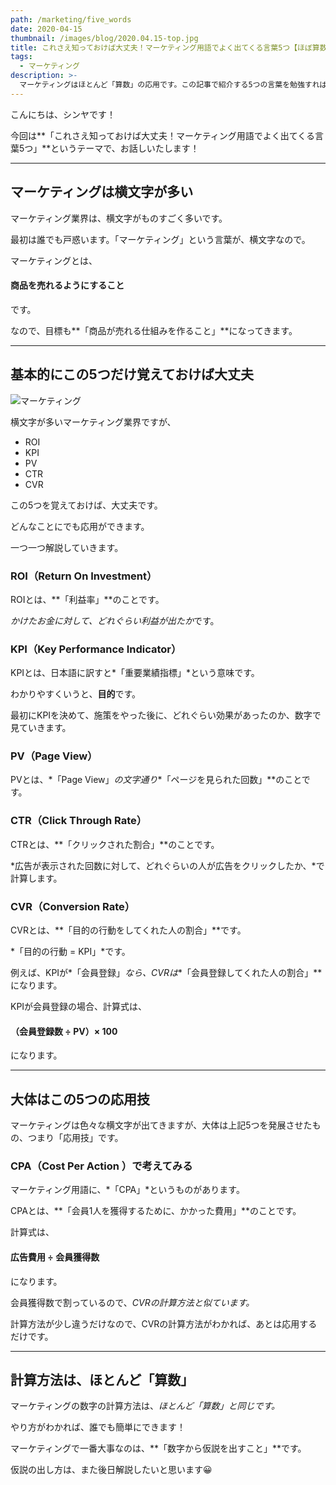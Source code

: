 ```yaml
---
path: /marketing/five_words
date: 2020-04-15
thumbnail: /images/blog/2020.04.15-top.jpg
title: これさえ知っておけば大丈夫！マーケティング用語でよく出てくる言葉5つ【ほぼ算数です】
tags:
  - マーケティング
description: >-
  マーケティングはほとんど「算数」の応用です。この記事で紹介する5つの言葉を勉強すれば、どんなことにも応用できます。
---
```


こんにちは、シンヤです！

今回は**「これさえ知っておけば大丈夫！マーケティング用語でよく出てくる言葉5つ」**というテーマで、お話しいたします！

---

## マーケティングは横文字が多い

マーケティング業界は、横文字がものすごく多いです。

最初は誰でも戸惑います。「マーケティング」という言葉が、横文字なので。

マーケティングとは、

#### 商品を売れるようにすること

です。

なので、目標も**「商品が売れる仕組みを作ること」**になってきます。

---

## 基本的にこの5つだけ覚えておけば大丈夫

![マーケティング](/images/blog/2020.04.15-01.jpg)

横文字が多いマーケティング業界ですが、

- ROI
- KPI
- PV
- CTR
- CVR

この5つを覚えておけば、大丈夫です。

どんなことにでも応用ができます。

一つ一つ解説していきます。

### ROI（Return On Investment）

ROIとは、**「利益率」**のことです。

*かけたお金に対して、どれぐらい利益が出たか*です。

### KPI（Key Performance Indicator）

KPIとは、日本語に訳すと*「重要業績指標」*という意味です。

わかりやすくいうと、**目的**です。

最初にKPIを決めて、施策をやった後に、どれぐらい効果があったのか、数字で見ていきます。

### PV（Page View）

PVとは、*「Page View」*の文字通り**「ページを見られた回数」**のことです。

### CTR（Click Through Rate）

CTRとは、**「クリックされた割合」**のことです。

*広告が表示された回数に対して、どれぐらいの人が広告をクリックしたか、*で計算します。

### CVR（Conversion Rate）

CVRとは、**「目的の行動をしてくれた人の割合」**です。

*「目的の行動 = KPI」*です。

例えば、KPIが*「会員登録」*なら、CVRは**「会員登録してくれた人の割合」**になります。

KPIが会員登録の場合、計算式は、

#### （会員登録数 ÷ PV）× 100

になります。

---

## 大体はこの5つの応用技

マーケティングは色々な横文字が出てきますが、大体は上記5つを発展させたもの、つまり「応用技」です。

### CPA（Cost Per Action ）で考えてみる

マーケティング用語に、*「CPA」*というものがあります。

CPAとは、**「会員1人を獲得するために、かかった費用」**のことです。

計算式は、

#### 広告費用 ÷ 会員獲得数

になります。

会員獲得数で割っているので、*CVRの計算方法と似ています。*

計算方法が少し違うだけなので、CVRの計算方法がわかれば、あとは応用するだけです。

---

## 計算方法は、ほとんど「算数」

マーケティングの数字の計算方法は、*ほとんど「算数」と同じです。*

やり方がわかれば、誰でも簡単にできます！

マーケティングで一番大事なのは、**「数字から仮説を出すこと」**です。

仮説の出し方は、また後日解説したいと思います😀
